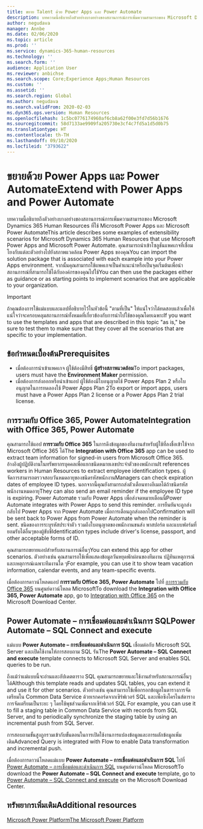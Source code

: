 ```yaml
---
title: ขยาย Talent ด้วย Power Apps และ Power Automate
description: บทความนี้อธิบายถึงตัวอย่างบางอย่างของสถานการณ์การเพิ่มความสามารถของ Microsoft Dynamics 365 Human Resources ที่ใช้ Microsoft Power Apps และ Microsoft Power Automate
author: negudava
manager: Annbe
ms.date: 02/06/2020
ms.topic: article
ms.prod: ''
ms.service: dynamics-365-human-resources
ms.technology: ''
ms.search.form: ''
audience: Application User
ms.reviewer: anbichse
ms.search.scope: Core;Experience Apps;Human Resources
ms.custom: ''
ms.assetid: ''
ms.search.region: Global
ms.author: negudava
ms.search.validFrom: 2020-02-03
ms.dyn365.ops.version: Human Resources
ms.openlocfilehash: 1c5bc0776174960af6cb8a62f00e3fd7d56b1676
ms.sourcegitcommit: 58d7133ae9909fa205730e3cf4c7fd5a1d5d0b75
ms.translationtype: HT
ms.contentlocale: th-TH
ms.lasthandoff: 09/10/2020
ms.locfileid: "3793622"
---
```

# <a name="extend-with-power-apps-and-power-automate"></a><span data-ttu-id="81384-103">ขยายด้วย Power Apps และ Power Automate</span><span class="sxs-lookup"><span data-stu-id="81384-103">Extend with Power Apps and Power Automate</span></span>

<span data-ttu-id="81384-104">บทความนี้อธิบายถึงตัวอย่างบางอย่างของสถานการณ์การเพิ่มความสามารถของ Microsoft Dynamics 365 Human Resources ที่ใช้ Microsoft Power Apps และ Microsoft Power Automate</span><span class="sxs-lookup"><span data-stu-id="81384-104">This article describes some examples of extensibility scenarios for Microsoft Dynamics 365 Human Resources that use Microsoft Power Apps and Microsoft Power Automate.</span></span> <span data-ttu-id="81384-105">คุณสามารถนำเข้าโซลูชันแพคเกจที่เชื่อมโยงกับแต่ละตัวอย่างไปยังสภาพแวดล้อม Power Apps ของคุณ</span><span class="sxs-lookup"><span data-stu-id="81384-105">You can import the solution package that is associated with each example into your Power Apps environment.</span></span> <span data-ttu-id="81384-106">จากนั้นคุณสามารถใช้แพคเกจเป็นคำแนะนำหรือเป็นจุดเริ่มต้นเพื่อนำสถานการณ์ที่สามารถใช้ได้กับองค์กรของคุณไปใช้</span><span class="sxs-lookup"><span data-stu-id="81384-106">You can then use the packages either as guidance or as starting points to implement scenarios that are applicable to your organization.</span></span>

> [!IMPORTANT]
> <span data-ttu-id="81384-107">ถ้าคุณต้องการใช้แม่แบบและแอปที่อธิบายไว้ในหัวข้อนี้ "ตามที่เป็น" ให้แน่ใจว่าได้ทดสอบแล้วเพื่อให้แน่ใจว่าจะครอบคลุมสถานการณ์ทั้งหมดที่เกี่ยวข้องกับการนำไปใช้ของคุณโดยเฉพาะ</span><span class="sxs-lookup"><span data-stu-id="81384-107">If you want to use the templates and apps that are described in this topic "as is," be sure to test them to make sure that they cover all the scenarios that are specific to your implementation.</span></span>

## <a name="prerequisites"></a><span data-ttu-id="81384-108">ข้อกำหนดเบื้องต้น</span><span class="sxs-lookup"><span data-stu-id="81384-108">Prerequisites</span></span>

- <span data-ttu-id="81384-109">เมื่อต้องการนำเข้าแพคเกจ ผู้ใช้ต้องมีสิทธิ์ **ผู้สร้างสภาพแวดล้อม**</span><span class="sxs-lookup"><span data-stu-id="81384-109">To import packages, users must have the **Environment Maker** permission.</span></span>
- <span data-ttu-id="81384-110">เมื่อต้องการส่งออกหรือนำเข้าแอป ผู้ใช้ต้องมีใบอนุญาตใช้ Power Apps Plan 2 หรือใบอนุญาตในการทดลองใช้ Power Apps Plan 2</span><span class="sxs-lookup"><span data-stu-id="81384-110">To export or import apps, users must have a Power Apps Plan 2 license or a Power Apps Plan 2 trial license.</span></span>

## <a name="integration-with-office-365-power-automate"></a><span data-ttu-id="81384-111">การรวมกับ Office 365, Power Automate</span><span class="sxs-lookup"><span data-stu-id="81384-111">Integration with Office 365, Power Automate</span></span>

<span data-ttu-id="81384-112">คุณสามารถใช้แอป **การรวมกับ Office 365** ในการดึงข้อมูลของทีมงานสำหรับผู้ใช้ที่ลงชื่อเข้าใช้จาก Microsoft Office 365 ได้</span><span class="sxs-lookup"><span data-stu-id="81384-112">The **Integration with Office 365** app can be used to extract team information for signed-in users from Microsoft Office 365.</span></span> <span data-ttu-id="81384-113">อ้างอิงผู้ปฏิบัติงานในทรัพยากรบุคคลเพื่อแยกชนิดหมายเลขประจำตัวของพนักงาน</span><span class="sxs-lookup"><span data-stu-id="81384-113">It references workers in Human Resources to extract employee identification types.</span></span> <span data-ttu-id="81384-114">ผู้จัดการสามารถตรวจสอบวันหมดอายุของชนิดรหัสพนักงาน</span><span class="sxs-lookup"><span data-stu-id="81384-114">Managers can check expiration dates of employee ID types.</span></span> <span data-ttu-id="81384-115">นอกจากนี้คุณยังสามารถส่งตัวเตือนทางอีเมลได้ถ้าชนิดรหัสพนักงานหมดอายุ</span><span class="sxs-lookup"><span data-stu-id="81384-115">They can also send an email reminder if the employee ID type is expiring.</span></span> <span data-ttu-id="81384-116">Power Automate รวมกับ Power Apps เพื่อส่งจดหมายเตือนนี้</span><span class="sxs-lookup"><span data-stu-id="81384-116">Power Automate integrates with Power Apps to send this reminder.</span></span> <span data-ttu-id="81384-117">การยืนยันจะถูกส่งกลับไป Power Apps จาก Power Automate เมื่อการเตือนถูกส่งออกไป</span><span class="sxs-lookup"><span data-stu-id="81384-117">Confirmation will be sent back to Power Apps from Power Automate when the reminder is sent.</span></span> <span data-ttu-id="81384-118">ชนิดของการระบุรหัสประจำตัว รวมถึงใบอนุญาตของพนักงานขนส่ง พาสปอร์ต และแบบฟอร์มที่ยอมรับได้อื่นๆของผู้ขับขี่</span><span class="sxs-lookup"><span data-stu-id="81384-118">Identification types include driver's license, passport, and other acceptable forms of ID.</span></span>

<span data-ttu-id="81384-119">คุณสามารถขยายแอปสำหรับสถานการณ์อื่นๆ</span><span class="sxs-lookup"><span data-stu-id="81384-119">You can extend this app for other scenarios.</span></span> <span data-ttu-id="81384-120">ตัวอย่างเช่น คุณสามารถใช้เพื่อแสดงข้อมูลวันหยุดพักผ่อนของทีมงาน ปฏิทินเหตุการณ์ และเหตุการณ์เฉพาะทีมงานใด ๆ</span><span class="sxs-lookup"><span data-stu-id="81384-120">For example, you can use it to show team vacation information, calendar events, and any team-specific events.</span></span>

<span data-ttu-id="81384-121">เมื่อต้องการดาวน์โหลดแอป **การรวมกับ Office 365, Power Automate** ไปที่  [กาารรวมกับ Office 365](https://go.microsoft.com/fwlink/?linkid=2081787)  บนศูนย์ดาวน์โหลด Microsoft</span><span class="sxs-lookup"><span data-stu-id="81384-121">To download the **Integration with Office 365, Power Automate** app, go to [Integration with Office 365](https://go.microsoft.com/fwlink/?linkid=2081787) on the Microsoft Download Center.</span></span>

## <a name="power-automate--sql-connect-and-execute"></a><span data-ttu-id="81384-122">Power Automate – การเชื่อมต่อและดำเนินการ SQL</span><span class="sxs-lookup"><span data-stu-id="81384-122">Power Automate – SQL Connect and execute</span></span>

<span data-ttu-id="81384-123">แม่แบบ **Power Automate – การเชื่อมต่อและดำเนินการ SQL** เชื่อมต่อกับ Microsoft SQL Server และเปิดใช้งานให้การสอบถาม SQL รัน</span><span class="sxs-lookup"><span data-stu-id="81384-123">The **Power Automate – SQL Connect and execute** template connects to Microsoft SQL Server and enables SQL queries to be run.</span></span>

<span data-ttu-id="81384-124">ถึงแม้ว่าแม่แบบนี้จะอ่านและอัปเดตตาราง SQL คุณสามารถขยายและใช้งานสำหรับสถานการณ์อื่นๆได้</span><span class="sxs-lookup"><span data-stu-id="81384-124">Although this template reads and updates SQL tables, you can extend it and use it for other scenarios.</span></span> <span data-ttu-id="81384-125">ตัวอย่างเช่น คุณสามารถใช้เพื่อกรอกข้อมูลในตารางการจัดเตรียมใน Common Data Service ด้วยเรกคอร์ดจากเซิร์ฟเวอร์ SQL และเพื่อซิงโครไนส์ตารางการจัดเตรียมเป็นระยะ ๆ โดยใช้พุชส่วนเพิ่มจากเซิร์ฟเวอร์ SQL </span><span class="sxs-lookup"><span data-stu-id="81384-125">For example, you can use it to fill a staging table in Common Data Service with records from SQL Server, and to periodically synchronize the staging table by using an incremental push from SQL Server.</span></span>

<span data-ttu-id="81384-126">การสอบถามขั้นสูงถูกรวมเข้ากับขั้นตอนในการเปิดใช้งานการแปลงข้อมูลและการผลักข้อมูลเพิ่มเติม</span><span class="sxs-lookup"><span data-stu-id="81384-126">Advanced Query is integrated with Flow to enable Data transformation and incremental push.</span></span>

<span data-ttu-id="81384-127">เมื่อต้องการดาวน์โหลดแม่แบบ **Power Automate – การเชื่อมต่อและดำเนินการ SQL** ไปที่ [Power Automate – การเชื่อมต่อและดำเนินการ SQL](https://go.microsoft.com/fwlink/?linkid=2081789) บนศูนย์ดาวน์โหลด Microsoft</span><span class="sxs-lookup"><span data-stu-id="81384-127">To download the **Power Automate – SQL Connect and execute** template, go to [Power Automate – SQL Connect and execute](https://go.microsoft.com/fwlink/?linkid=2081789) on the Microsoft Download Center.</span></span>

## <a name="additional-resources"></a><span data-ttu-id="81384-128">ทรัพยากรเพิ่มเติม</span><span class="sxs-lookup"><span data-stu-id="81384-128">Additional resources</span></span>

[<span data-ttu-id="81384-129">Microsoft Power Platform</span><span class="sxs-lookup"><span data-stu-id="81384-129">The Microsoft Power Platform</span></span>](https://docs.microsoft.com/power-platform/admin/admin-documentation)</br>